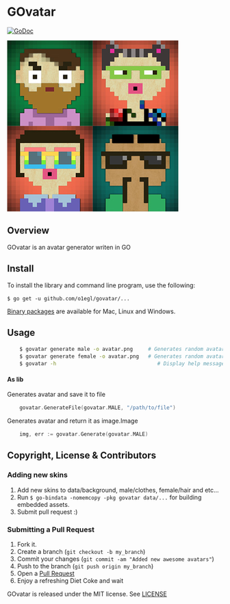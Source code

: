# GOvatar
[![GoDoc](https://godoc.org/github.com/o1egl/govatar?status.svg)](https://godoc.org/github.com/o1egl/govatar)

![GOvatar image](files/avatars.jpg)

## Overview

GOvatar is an avatar generator writen in GO

## Install

To install the library and command line program, use the following:

```
$ go get -u github.com/o1egl/govatar/...
```

[Binary packages](https://github.com/o1egl/govatar/releases) are available for Mac, Linux and Windows.

## Usage

```bash
    $ govatar generate male -o avatar.png     # Generates random avatar.png for male
    $ govatar generate female -o avatar.png   # Generates random avatar.png for female
    $ govatar -h                                 # Display help message
```

#### As lib

Generates avatar and save it to file

```go
    govatar.GenerateFile(govatar.MALE, "/path/to/file")
````

Generates avatar and return it as image.Image

```go
    img, err := govatar.Generate(govatar.MALE)
````


## Copyright, License & Contributors

### Adding new skins

1. Add new skins to data/background, male/clothes, female/hair and etc...
2. Run ``$ go-bindata -nomemcopy -pkg govatar data/...`` for building embedded assets.
3. Submit pull request :)

### Submitting a Pull Request

1. Fork it.
2. Create a branch (`git checkout -b my_branch`)
3. Commit your changes (`git commit -am "Added new awesome avatars"`)
4. Push to the branch (`git push origin my_branch`)
5. Open a [Pull Request](https://github.com/o1egl/govatar/pulls)
6. Enjoy a refreshing Diet Coke and wait

GOvatar is released under the MIT license. See [LICENSE](LICENSE)
